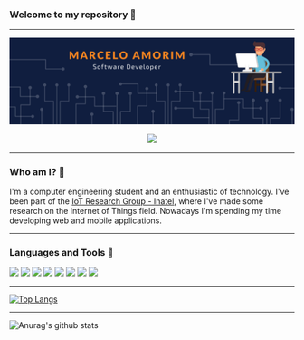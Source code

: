 ### Welcome to my repository 👋

---

<div align="center">
  <img src="/github-profile-header.png">
</div>

<p align="center">
  <a href="https://www.linkedin.com/in/marceloams/"> 
    <img src="https://image.flaticon.com/icons/png/32/174/174857.png">
  </a>
</p>

---

### Who am I? 🤔

I'm a computer engineering student and an enthusiastic of technology. I've been part of the [IoT Research Group - Inatel](https://www.inatel.br/iotgroup/), where I've made some research on the Internet of Things field. Nowadays I'm spending my time developing web and mobile applications.

---

### Languages and Tools 🧰

<img src="http://img.shields.io/badge/-Java-007396?style=flat&logo=java&logoColor=white"> <img src="http://img.shields.io/badge/-Dart-0175C2?style=flat&logo=Dart&logoColor=white"> <img src="https://img.shields.io/badge/-JavaScript-F7DF1E?style=flat&logo=javascript&logoColor=000000"> <img src="https://img.shields.io/badge/-Flutter-3a495d?style=flat&logo=flutter&logoColor=67b7f7"> <img src="https://img.shields.io/badge/-MySQL-F29111?style=flat&logo=mysql&logoColor=4479A1"> <img src="https://img.shields.io/badge/-Firebase-3a495d?style=flat&logo=Firebase&logoColor=FFCA28"> <img src="http://img.shields.io/badge/-VS%20Code-007ACC?style=flat&logo=visual%20studio%20code&logoColor=white"> <img src="http://img.shields.io/badge/-Android%20Studio-3DDC84?style=flat&logo=Android%20Studio&logoColor=black"> 

---

[![Top Langs](https://github-readme-stats.vercel.app/api/top-langs/?username=marceloams&layout=compact&langs_count=6&theme=flag-india&title_color=101E3F&text_color=F78620&hide_border=true)](https://github.com/anuraghazra/github-readme-stats) 

---

![Anurag's github stats](https://github-readme-stats.vercel.app/api?username=marceloams&show_icons=true&theme=flag-india&count_private=true&title_color=101E3F&icon_color=101E3F&text_color=F78620&hide=issues,stars&hide_border=true)


<!--
**marceloams/marceloams** is a ✨ _special_ ✨ repository because its `README.md` (this file) appears on your GitHub profile.

Here are some ideas to get you started:

- 🔭 I’m currently working on ...
- 🌱 I’m currently learning ...
- 👯 I’m looking to collaborate on ...
- 🤔 I’m looking for help with ...
- 💬 Ask me about ...
- 📫 How to reach me: ...
- 😄 Pronouns: ...
- ⚡ Fun fact: ...
-->
